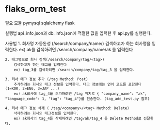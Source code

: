 # flaks_orm_test


필요 모듈
    pymysql
    sqlalchemy
    flask

실행법
    api_info.json과 db_info.json에 적절한 값을 입력한 후 api.py를 실행한다.

사용법
    1. 회사명 자동완성 (/search/company/name/<company>)
        검색하고자 하는 회사명을 입력한다.
        ex) ak를 검색하려면 /search/company/name/ak 를 입력한다

    2. 태그명으로 회사 검색(/search/company/tag/<tag>)
        검색하고자 하는 태그를 입력한다
        ex) tag_3를 검색하려면 /search/company/tag/tag_3 을 입력한다.

    3. 회사 태그 정보 추가 (/tag Method: Post)
        추가하려는 회사의 태그 정보를 입력한다. 태그 정보에는 언어 코드를 포함한다 (1=KOR, 2=ENG, 3=JAP ...)
        ex) ak회사에 tag_4를 추가하려면 /tag 위치로 { "company_name": "ak", "language_code": 1, "tag": "tag_4"}를 전송한다. (tag_add_test.py 참조)

    4. 회사 태그 정보 삭제 ( /tag/<company>/<tag> Method: Delete)
        삭제하려는 회사의 태그정보를 입력한다.
        ex) ak회사의 tag_4를 삭제하려면 /tag/ak/tag_4 를 Delete Method로 전달한다.


